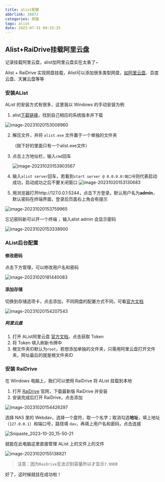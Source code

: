 ```yaml
---
title: alist配置
abbrlink: 34872
categories: 网盘
tags: alist
date: 2023-07-31 09:33:25
---
```

## Alist+RaiDrive挂载阿里云盘

记录挂载阿里云盘，alist加阿里云盘实在太香了~

Alist + RaiDrive 实现网盘挂载，Alist可以添加很多类型网盘，[如阿里云盘](https://www.aliyundrive.com/drive)、百度云盘、天翼云盘等等

### 安装AList

AList 的安装方式有很多，这里我以 Windows 的手动安装为例

1. alist[下载链接](https://github.com/alist-org/alist/releases/tag/v3.16.3)，找到自己相应的系统版本并下载

![image-20231020153008960](https://gitee.com/AsteroidQiao/library-management-system/raw/master/typora/2023-10-20/773e467b3771f428b5fdf5960a6ec39f.png)

2. 解压文件，并将 `alist.exe` 文件置于一个单独的文件夹

   （刚下好的里面只有一个alist.exe文件）

3. 点击上方地址栏，输入`cmd`回车

   ![image-20231020153903567](https://gitee.com/AsteroidQiao/library-management-system/raw/master/typora/2023-10-20/3561ab8d0c5fd6704e21208df1d5654d.png)

4. 输入`alist server`回车，若看到`start server @ 0.0.0.0:端口号`则代表启动成功，启动成功之后不要关闭窗口
   ![image-20231020153130683](https://gitee.com/AsteroidQiao/library-management-system/raw/master/typora/2023-10-20/e332d6e2727d0ca91269597cf7b2d09e.png)

5. 用浏览器打开http://127.0.0.1:5244，点击下方登录，默认用户名为**admin**，默认密码在终端界面，登录后页面右上角会有提示

![image-20231020153759965](https://gitee.com/AsteroidQiao/library-management-system/raw/master/typora/2023-10-20/b7ee3ecb08e03645eaef917a0267cc47.png)



忘记密码新可以开一个终端 ，输入alist admin  会显示密码

![image-20231020153338900](https://gitee.com/AsteroidQiao/library-management-system/raw/master/typora/2023-10-20/2094fb6f1ceb9b7e10fb57ec3ae1f697.png)



### AList后台配置

#### 修改密码

点击下方管理，可以修改用户名和密码

![image-20231020181440083](https://gitee.com/AsteroidQiao/library-management-system/raw/master/typora/2023-10-20/e41f41a90e4922f59654b730d106bf78.png)



#### 添加存储

切换到存储选项卡，点击添加，不同网盘的配置方式不同，可看[官方文档](https://alist.nn.ci/zh/guide/drivers/aliyundrive_open.html)

![image-20231020154207543](https://gitee.com/AsteroidQiao/library-management-system/raw/master/typora/2023-10-20/162f2522a70169107962c4dc87934b01.png)

##### 阿里云盘

1. 打开 AList阿里云盘 [官方文档](https://alist.nn.ci/zh/guide/drivers/aliyundrive_open.html)，点击获取 Token
2. 将 Token 填入刷新令牌中
3. 根文件夹ID默认为`root`，若想添加单独的文件夹，只需用阿里云盘打开文件夹，网址最后的就是根文件夹ID

### 安装 RaiDrive

在 Windows 电脑上，我们可以使用 RaiDrive 将 AList 挂载到本地

1. 打开 [RaiDrive](https://www.raidrive.com/) 官网，下载最新版 RaiDrive 并安装
2. 安装完成后打开 RaiDrive，点击添加

![image-20231020154426297](https://gitee.com/AsteroidQiao/library-management-system/raw/master/typora/2023-10-20/d57942351c25f2122550bc3275963341.png)

选择 NAS 里的 Webdav，选择一个盘符，取一个名字；取消勾选**地址**，填上地址（`127.0.0.1`）和端口号，路径填 `dav`，再填上用户名和密码，点击连接

![Snipaste_2023-10-20_15-50-21](https://gitee.com/AsteroidQiao/library-management-system/raw/master/typora/2023-10-20/3f96fb4f1614cd521f0fbcdc596b521b.png)

就能在此电脑这里直接管理 AList 上的文件上的文件

![image-20231020155138821](https://gitee.com/AsteroidQiao/library-management-system/raw/master/typora/2023-10-20/8f6bb2de60a98111602c8015811c148b.png)

> 注意：因为`RaiDrive`无法识别容量所以才显示`7.99EB`

好了，这时候就挂在成功啦！
